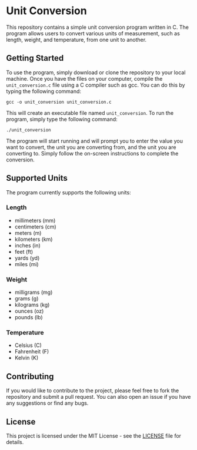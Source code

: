 # Unit Conversion

This repository contains a simple unit conversion program written in C. The program allows users to convert various units of measurement, such as length, weight, and temperature, from one unit to another.

## Getting Started

To use the program, simply download or clone the repository to your local machine. Once you have the files on your computer, compile the `unit_conversion.c` file using a C compiler such as gcc. You can do this by typing the following command:

```
gcc -o unit_conversion unit_conversion.c
```

This will create an executable file named `unit_conversion`. To run the program, simply type the following command:

```
./unit_conversion
```

The program will start running and will prompt you to enter the value you want to convert, the unit you are converting from, and the unit you are converting to. Simply follow the on-screen instructions to complete the conversion.

## Supported Units

The program currently supports the following units:

### Length

- millimeters (mm)
- centimeters (cm)
- meters (m)
- kilometers (km)
- inches (in)
- feet (ft)
- yards (yd)
- miles (mi)

### Weight

- milligrams (mg)
- grams (g)
- kilograms (kg)
- ounces (oz)
- pounds (lb)

### Temperature

- Celsius (C)
- Fahrenheit (F)
- Kelvin (K)

## Contributing

If you would like to contribute to the project, please feel free to fork the repository and submit a pull request. You can also open an issue if you have any suggestions or find any bugs.

## License

This project is licensed under the MIT License - see the [LICENSE](LICENSE) file for details.
